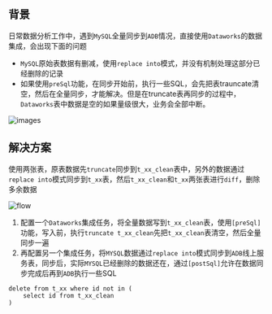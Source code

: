 ## 背景
日常数据分析工作中，遇到`MySQL`全量同步到`ADB`情况，直接使用`Dataworks`的数据集成，会出现下面的问题
- `MySQL`原始表数据有删减，使用`replace into`模式，并没有机制处理这部分已经删除的记录
- 如果使用`preSql`功能，在同步开始前，执行一些SQL，会先把表trauncate清空，然后在全量同步，才能解决。但是在truncate表再同步的过程中，`Dataworks`表中数据是空的如果量级很大，业务会全部中断。

![images](https://img.alicdn.com/imgextra/i4/O1CN01h8DFwN1L8NMcONozh_!!6000000001254-2-tps-2078-652.png)


## 解决方案
使用两张表，原表数据先`truncate`同步到`t_xx_clean`表中，另外的数据通过`replace into`模式同步到`t_xx`表，然后`t_xx_clean`和`t_xx`两张表进行`diff`，删除多余数据

![flow](https://img.alicdn.com/imgextra/i4/O1CN01RKYncK1weYymr0hX3_!!6000000006333-2-tps-1084-402.png)

1. 配置一个`Dataworks`集成任务，将全量数据写到`t_xx_clean`表，使用`[preSql]`功能，写入前，执行`truncate t_xx_clean`先把`t_xx_clean`表清空，然后全量同步一遍
2. 再配置另一个集成任务，将`MYSQL`数据通过`replace into`模式同步到`ADB`线上服务表，同步后，实际`MYSQL`已经删除的数据还在，通过`[postSql]`允许在数据同步完成后再到`ADB`执行一些SQL
```
delete from t_xx where id not in (
    select id from t_xx_clean
)
```